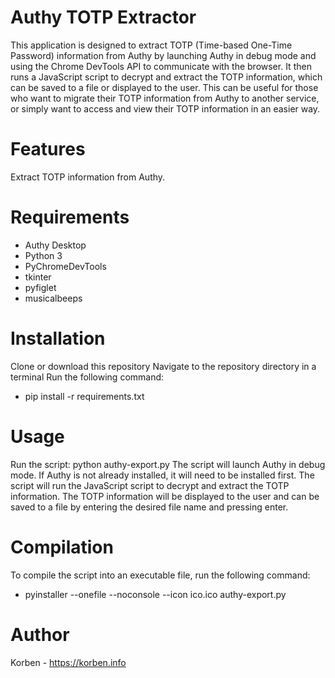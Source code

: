 # Authy TOTP Extractor

This application is designed to extract TOTP (Time-based One-Time Password) information from Authy by launching Authy in debug mode and using the Chrome DevTools API to communicate with the browser. It then runs a JavaScript script to decrypt and extract the TOTP information, which can be saved to a file or displayed to the user. This can be useful for those who want to migrate their TOTP information from Authy to another service, or simply want to access and view their TOTP information in an easier way.

# Features

Extract TOTP information from Authy.

# Requirements

* Authy Desktop
* Python 3
* PyChromeDevTools
* tkinter
* pyfiglet
* musicalbeeps

# Installation

Clone or download this repository
Navigate to the repository directory in a terminal
Run the following command: 

* pip install -r requirements.txt

# Usage

Run the script: python authy-export.py
The script will launch Authy in debug mode. If Authy is not already installed, it will need to be installed first.
The script will run the JavaScript script to decrypt and extract the TOTP information.
The TOTP information will be displayed to the user and can be saved to a file by entering the desired file name and pressing enter.

# Compilation

To compile the script into an executable file, run the following command:

* pyinstaller --onefile --noconsole --icon ico.ico authy-export.py

# Author

Korben - https://korben.info

